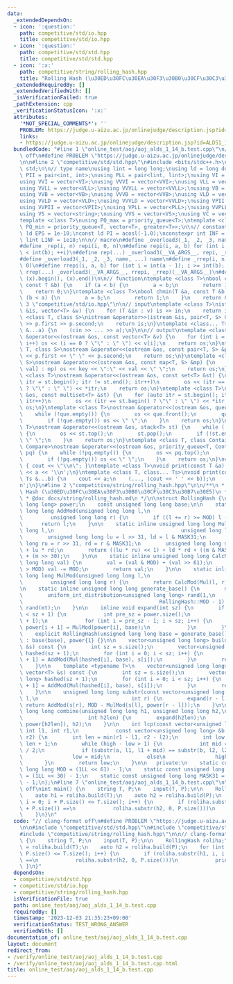 ```yaml
---
data:
  _extendedDependsOn:
  - icon: ':question:'
    path: competitive/std/io.hpp
    title: competitive/std/io.hpp
  - icon: ':question:'
    path: competitive/std/std.hpp
    title: competitive/std/std.hpp
  - icon: ':x:'
    path: competitive/string/rolling_hash.hpp
    title: "Rolling Hash (\u30ED\u30FC\u30EA\u30F3\u30B0\u30CF\u30C3\u30B7\u30E5)"
  _extendedRequiredBy: []
  _extendedVerifiedWith: []
  _isVerificationFailed: true
  _pathExtension: cpp
  _verificationStatusIcon: ':x:'
  attributes:
    '*NOT_SPECIAL_COMMENTS*': ''
    PROBLEM: https://judge.u-aizu.ac.jp/onlinejudge/description.jsp?id=ALDS1_14_B
    links:
    - https://judge.u-aizu.ac.jp/onlinejudge/description.jsp?id=ALDS1_14_B
  bundledCode: "#line 1 \"online_test/aoj/aoj_alds_1_14_b.test.cpp\"\n// clang-format\
    \ off\n#define PROBLEM \"https://judge.u-aizu.ac.jp/onlinejudge/description.jsp?id=ALDS1_14_B\"\
    \n\n#line 2 \"competitive/std/std.hpp\"\n#include <bits/stdc++.h>\nusing namespace\
    \ std;\n\n// type name\nusing lint = long long;\nusing ld = long double;\nusing\
    \ PII = pair<int, int>;\nusing PLL = pair<lint, lint>;\nusing VI = vector<int>;\n\
    using VVI = vector<VI>;\nusing VVVI = vector<VVI>;\nusing VLL = vector<lint>;\n\
    using VVLL = vector<VLL>;\nusing VVVLL = vector<VVLL>;\nusing VB = vector<bool>;\n\
    using VVB = vector<VB>;\nusing VVVB = vector<VVB>;\nusing VLD = vector<ld>;\n\
    using VVLD = vector<VLD>;\nusing VVVLD = vector<VVLD>;\nusing VPII = vector<PII>;\n\
    using VVPII = vector<VPII>;\nusing VPLL = vector<PLL>;\nusing VVPLL = vector<VPLL>;\n\
    using VS = vector<string>;\nusing VVS = vector<VS>;\nusing VC = vector<char>;\n\
    template <class T>\nusing PQ_max = priority_queue<T>;\ntemplate <class T>\nusing\
    \ PQ_min = priority_queue<T, vector<T>, greater<T>>;\n\n// constant\nconstexpr\
    \ ld EPS = 1e-10;\nconst ld PI = acosl(-1.0);\nconstexpr int INF = 1e9;\nconstexpr\
    \ lint LINF = 1e18;\n\n// macro\n#define _overload3(_1, _2, _3, name, ...) name\n\
    #define _rep(i, n) repi(i, 0, n)\n#define repi(i, a, b) for (int i = int(a); i\
    \ < int(b); ++i)\n#define rep(...) _overload3(__VA_ARGS__, repi, _rep, )(__VA_ARGS__)\n\
    #define _overload3(_1, _2, _3, name, ...) name\n#define _rrep(i, n) rrepi(i, n,\
    \ 0)\n#define rrepi(i, a, b) for (int i = int(a - 1); i >= int(b); --i)\n#define\
    \ rrep(...) _overload3(__VA_ARGS__, rrepi, _rrep)(__VA_ARGS__)\n#define all(x)\
    \ (x).begin(), (x).end()\n\n// function\ntemplate <class T>\nbool chmax(T &a,\
    \ const T &b) {\n    if (a < b) {\n        a = b;\n        return 1;\n    }\n\
    \    return 0;\n}\ntemplate <class T>\nbool chmin(T &a, const T &b) {\n    if\
    \ (b < a) {\n        a = b;\n        return 1;\n    }\n    return 0;\n}\n#line\
    \ 3 \"competitive/std/io.hpp\"\n\n// input\ntemplate <class T>\nistream &operator>>(istream\
    \ &is, vector<T> &v) {\n    for (T &in : v) is >> in;\n    return is;\n}\ntemplate\
    \ <class T, class S>\nistream &operator>>(istream &is, pair<T, S> &p) {\n    is\
    \ >> p.first >> p.second;\n    return is;\n}\ntemplate <class... T>\nvoid input(T\
    \ &...a) {\n    (cin >> ... >> a);\n}\n\n// output\ntemplate <class T>\nostream\
    \ &operator<<(ostream &os, const vector<T> &v) {\n    for (int i = 0; i < (int)v.size();\
    \ i++) os << (i == 0 ? \"\" : \" \") << v[i];\n    return os;\n}\ntemplate <class\
    \ T, class S>\nostream &operator<<(ostream &os, const pair<T, S> &p) {\n    os\
    \ << p.first << \" \" << p.second;\n    return os;\n}\ntemplate <class T, class\
    \ S>\nostream &operator<<(ostream &os, const map<T, S> &mp) {\n    for (auto &[key,\
    \ val] : mp) os << key << \":\" << val << \" \";\n    return os;\n}\ntemplate\
    \ <class T>\nostream &operator<<(ostream &os, const set<T> &st) {\n    for (auto\
    \ itr = st.begin(); itr != st.end(); itr++)\n        os << (itr == st.begin()\
    \ ? \"\" : \" \") << *itr;\n    return os;\n}\ntemplate <class T>\nostream &operator<<(ostream\
    \ &os, const multiset<T> &st) {\n    for (auto itr = st.begin(); itr != st.end();\
    \ itr++)\n        os << (itr == st.begin() ? \"\" : \" \") << *itr;\n    return\
    \ os;\n}\ntemplate <class T>\nostream &operator<<(ostream &os, queue<T> que) {\n\
    \    while (!que.empty()) {\n        os << que.front();\n        que.pop();\n\
    \        if (!que.empty()) os << \" \";\n    }\n    return os;\n}\ntemplate <class\
    \ T>\nostream &operator<<(ostream &os, stack<T> st) {\n    while (!st.empty())\
    \ {\n        os << st.top();\n        st.pop();\n        if (!st.empty()) os <<\
    \ \" \";\n    }\n    return os;\n}\ntemplate <class T, class Container, class\
    \ Compare>\nostream &operator<<(ostream &os, priority_queue<T, Container, Compare>\
    \ pq) {\n    while (!pq.empty()) {\n        os << pq.top();\n        pq.pop();\n\
    \        if (!pq.empty()) os << \" \";\n    }\n    return os;\n}\nvoid print()\
    \ { cout << \"\\n\"; }\ntemplate <class T>\nvoid print(const T &a) {\n    cout\
    \ << a << '\\n';\n}\ntemplate <class T, class... Ts>\nvoid print(const T &a, const\
    \ Ts &...b) {\n    cout << a;\n    (..., (cout << ' ' << b));\n    cout << '\\\
    n';\n}\n#line 2 \"competitive/string/rolling_hash.hpp\"\n\n/**\n * @brief Rolling\
    \ Hash (\u30ED\u30FC\u30EA\u30F3\u30B0\u30CF\u30C3\u30B7\u30E5)\n * @see https://qiita.com/keymoon/items/11fac5627672a6d6a9f6\n\
    \ * @doc docs/string/rolling_hash.md\n */\n\nstruct RollingHash {\n    vector<unsigned\
    \ long long> power;\n    const unsigned long long base;\n\n    static inline unsigned\
    \ long long AddMod(unsigned long long l,\n                                   \
    \         unsigned long long r) {\n        if ((l += r) >= MOD) l -= MOD;\n  \
    \      return l;\n    }\n\n    static inline unsigned long long Mul(unsigned long\
    \ long l,\n                                         unsigned long long r) {\n\
    \        unsigned long long lu = l >> 31, ld = l & MASK31;\n        unsigned long\
    \ long ru = r >> 31, rd = r & MASK31;\n        unsigned long long m = ld * ru\
    \ + lu * rd;\n        return ((lu * ru) << 1) + ld * rd + ((m & MASK30) << 31)\
    \ + (m >> 30);\n    }\n\n    static inline unsigned long long CalcMod(unsigned\
    \ long long val) {\n        val = (val & MOD) + (val >> 61);\n        if (val\
    \ > MOD) val -= MOD;\n        return val;\n    }\n\n    static inline unsigned\
    \ long long MulMod(unsigned long long l,\n                                   \
    \         unsigned long long r) {\n        return CalcMod(Mul(l, r));\n    }\n\
    \n    static inline unsigned long long generate_base() {\n        mt19937_64 mt(chrono::steady_clock::now().time_since_epoch().count());\n\
    \        uniform_int_distribution<unsigned long long> rand(1,\n              \
    \                                            RollingHash::MOD - 1);\n        return\
    \ rand(mt);\n    }\n\n    inline void expand(int sz) {\n        if (power.size()\
    \ < sz + 1) {\n            int pre_sz = power.size();\n            power.resize(sz\
    \ + 1);\n            for (int i = pre_sz - 1; i < sz; i++) {\n               \
    \ power[i + 1] = MulMod(power[i], base);\n            }\n        }\n    }\n\n\
    \    explicit RollingHash(unsigned long long base = generate_base())\n       \
    \ : base(base), power{1} {}\n\n    vector<unsigned long long> build(const string\
    \ &s) const {\n        int sz = s.size();\n        vector<unsigned long long>\
    \ hashed(sz + 1);\n        for (int i = 0; i < sz; i++) {\n            hashed[i\
    \ + 1] = AddMod(Mul(hashed[i], base), s[i]);\n        }\n        return hashed;\n\
    \    }\n\n    template <typename T>\n    vector<unsigned long long> build(const\
    \ vector<T> &s) const {\n        int sz = s.size();\n        vector<unsigned long\
    \ long> hashed(sz + 1);\n        for (int i = 0; i < sz; i++) {\n            hashed[i\
    \ + 1] = AddMod(Mul(hashed[i], base), s[i]);\n        }\n        return hashed;\n\
    \    }\n\n    unsigned long long substr(const vector<unsigned long long> &s, int\
    \ l,\n                              int r) {\n        expand(r - l);\n       \
    \ return AddMod(s[r], MOD - MulMod(s[l], power[r - l]));\n    }\n\n    unsigned\
    \ long long combine(unsigned long long h1, unsigned long long h2,\n          \
    \                     int h2len) {\n        expand(h2len);\n        return AddMod(Mul(h1,\
    \ power[h2len]), h2);\n    }\n\n    int lcp(const vector<unsigned long long> &a,\
    \ int l1, int r1,\n            const vector<unsigned long long> &b, int l2, int\
    \ r2) {\n        int len = min(r1 - l1, r2 - l2);\n        int low = 0, high =\
    \ len + 1;\n        while (high - low > 1) {\n            int mid = (low + high)\
    \ / 2;\n            if (substr(a, l1, l1 + mid) == substr(b, l2, l2 + mid))\n\
    \                low = mid;\n            else\n                high = mid;\n \
    \       }\n        return low;\n    }\n\n   private:\n    static const unsigned\
    \ long long MOD = (1LL << 61) - 1;\n    static const unsigned long long MASK30\
    \ = (1LL << 30) - 1;\n    static const unsigned long long MASK31 = (1LL << 31)\
    \ - 1;\n};\n#line 7 \"online_test/aoj/aoj_alds_1_14_b.test.cpp\"\n\n// clang-format\
    \ off\nint main() {\n    string T, P;\n    input(T, P);\n\n    RollingHash roliha;\n\
    \    auto h1 = roliha.build(T);\n    auto h2 = roliha.build(P);\n    for (int\
    \ i = 0; i + P.size() <= T.size(); i++) {\n        if (roliha.substr(h1, i, i\
    \ + P.size()) ==\n            roliha.substr(h2, 0, P.size()))\n            print(i);\n\
    \    }\n}\n"
  code: "// clang-format off\n#define PROBLEM \"https://judge.u-aizu.ac.jp/onlinejudge/description.jsp?id=ALDS1_14_B\"\
    \n\n#include \"competitive/std/std.hpp\"\n#include \"competitive/std/io.hpp\"\n\
    #include \"competitive/string/rolling_hash.hpp\"\n\n// clang-format off\nint main()\
    \ {\n    string T, P;\n    input(T, P);\n\n    RollingHash roliha;\n    auto h1\
    \ = roliha.build(T);\n    auto h2 = roliha.build(P);\n    for (int i = 0; i +\
    \ P.size() <= T.size(); i++) {\n        if (roliha.substr(h1, i, i + P.size())\
    \ ==\n            roliha.substr(h2, 0, P.size()))\n            print(i);\n   \
    \ }\n}"
  dependsOn:
  - competitive/std/std.hpp
  - competitive/std/io.hpp
  - competitive/string/rolling_hash.hpp
  isVerificationFile: true
  path: online_test/aoj/aoj_alds_1_14_b.test.cpp
  requiredBy: []
  timestamp: '2023-12-03 21:35:23+09:00'
  verificationStatus: TEST_WRONG_ANSWER
  verifiedWith: []
documentation_of: online_test/aoj/aoj_alds_1_14_b.test.cpp
layout: document
redirect_from:
- /verify/online_test/aoj/aoj_alds_1_14_b.test.cpp
- /verify/online_test/aoj/aoj_alds_1_14_b.test.cpp.html
title: online_test/aoj/aoj_alds_1_14_b.test.cpp
---
```

